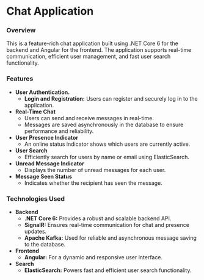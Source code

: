 # Chat Application

### Overview
This is a feature-rich chat application built using .NET Core 6 for the backend and Angular for the frontend. 
The application supports real-time communication, efficient user management, and fast user search functionality.

### Features
  - **User Authentication.**
     - **Login and Registration:** Users can register and securely log in to the application.
  - **Real-Time Chat**
    - Users can send and receive messages in real-time.
    - Messages are saved asynchronously in the database to ensure performance and reliability.
  - **User Presence Indicator**
    - An online status indicator shows which users are currently active.
  - **User Search**
    - Efficiently search for users by name or email using ElasticSearch.
  - **Unread Message Indicator**
    - Displays the number of unread messages for each user.
  - **Message Seen Status**
    - Indicates whether the recipient has seen the message.

### Technologies Used
  - **Backend**
    - **.NET Core 6:** Provides a robust and scalable backend API.
    - **SignalR:** Ensures real-time communication for chat and presence updates.
    - **Apache Kafka:** Used for reliable and asynchronous message saving to the database.
  - **Frontend**
    - **Angular:** For a dynamic and responsive user interface.
  - **Search**
    - **ElasticSearch:** Powers fast and efficient user search functionality.

